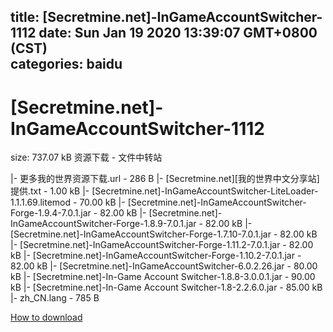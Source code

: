 
title: [Secretmine.net]-InGameAccountSwitcher-1112
date: Sun Jan 19 2020 13:39:07 GMT+0800 (CST)    
categories: baidu
---

# [Secretmine.net]-InGameAccountSwitcher-1112
size: 737.07 kB
 资源下载 - 文件中转站
 
|- 更多我的世界资源下载.url - 286 B
|- [Secretmine.net][我的世界中文分享站]提供.txt - 1.00 kB
|- [Secretmine.net]-InGameAccountSwitcher-LiteLoader-1.1.1.69.litemod - 70.00 kB
|- [Secretmine.net]-InGameAccountSwitcher-Forge-1.9.4-7.0.1.jar - 82.00 kB
|- [Secretmine.net]-InGameAccountSwitcher-Forge-1.8.9-7.0.1.jar - 82.00 kB
|- [Secretmine.net]-InGameAccountSwitcher-Forge-1.7.10-7.0.1.jar - 82.00 kB
|- [Secretmine.net]-InGameAccountSwitcher-Forge-1.11.2-7.0.1.jar - 82.00 kB
|- [Secretmine.net]-InGameAccountSwitcher-Forge-1.10.2-7.0.1.jar - 82.00 kB
|- [Secretmine.net]-InGameAccountSwitcher-6.0.2.26.jar - 80.00 kB
|- [Secretmine.net]-In-Game Account Switcher-1.8.8-3.0.0.1.jar - 90.00 kB
|- [Secretmine.net]-In-Game Account Switcher-1.8-2.2.6.0.jar - 85.00 kB
|- zh_CN.lang - 785 B

[How to download](https://bpcam.bemobtrk.com/go/2ceec3aa-1ca2-46d6-b9ff-aaa5c184517c?jno=3963)